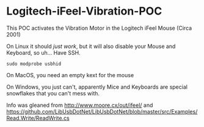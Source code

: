# Logitech-iFeel-Vibration-POC
This POC activates the Vibration Motor in the Logitech iFeel Mouse (Circa 2001)

On Linux it should *just work*, but it will also disable your Mouse and Keyboard, so uh... Have SSH.

`sudo modprobe usbhid`

On MacOS, you need an empty kext for the mouse

On Windows, you just can't, apparently Mice and Keyboards are special snowflakes that you can't mess with.

Info was gleaned from http://www.moore.cx/out/ifeel/ and https://github.com/LibUsbDotNet/LibUsbDotNet/blob/master/src/Examples/Read.Write/ReadWrite.cs
